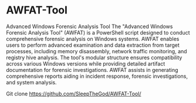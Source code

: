 # AWFAT-Tool
Advanced Windows Forensic Analysis Tool
The "Advanced Windows Forensic Analysis Tool" (AWFAT) is a PowerShell script designed to conduct comprehensive forensic analysis on Windows systems. AWFAT enables users to perform advanced examination and data extraction from target processes, including memory disassembly, network traffic monitoring, and registry hive analysis. The tool's modular structure ensures compatibility across various Windows versions while providing detailed artifact documentation for forensic investigations. AWFAT assists in generating comprehensive reports aiding in incident response, forensic investigations, and system analysis.

Git clone https://github.com/SleepTheGod/AWFAT-Tool/
